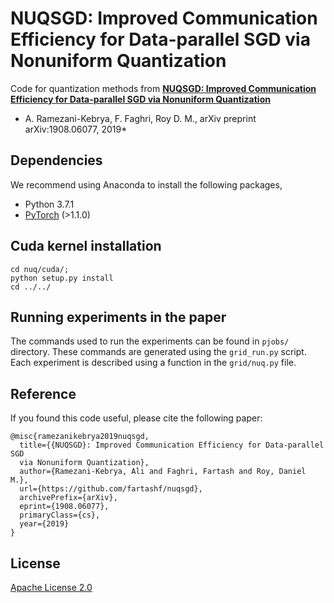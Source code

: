 # NUQSGD: Improved Communication Efficiency for Data-parallel SGD via Nonuniform Quantization

Code for quantization methods from
**[NUQSGD: Improved Communication Efficiency for Data-parallel SGD via 
Nonuniform Quantization](https://arxiv.org/abs/1908.06077)**
* A. Ramezani-Kebrya, F. Faghri, Roy D. M., arXiv preprint arXiv:1908.06077, 2019*

## Dependencies
We recommend using Anaconda to install the following packages,

* Python 3.7.1
* [PyTorch](http://pytorch.org/) (>1.1.0)

## Cuda kernel installation

```
cd nuq/cuda/;
python setup.py install
cd ../../
```

## Running experiments in the paper
The commands used to run the experiments can be found in `pjobs/` directory.
These commands are generated using the `grid_run.py` script. Each experiment is 
described using a function in the `grid/nuq.py` file.

## Reference

If you found this code useful, please cite the following paper:

    @misc{ramezanikebrya2019nuqsgd,
      title={{NUQSGD}: Improved Communication Efficiency for Data-parallel SGD 
      via Nonuniform Quantization},
      author={Ramezani-Kebrya, Ali and Faghri, Fartash and Roy, Daniel M.},
      url={https://github.com/fartashf/nuqsgd},
      archivePrefix={arXiv},
      eprint={1908.06077},
      primaryClass={cs},
      year={2019}
    }

## License

[Apache License 2.0](http://www.apache.org/licenses/LICENSE-2.0)
